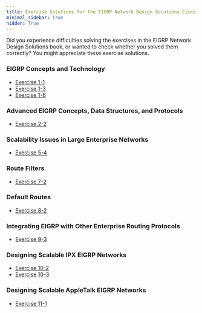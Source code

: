 ```yaml
---
title: Exercise Solutions for the EIGRP Network Design Solutions Cisco Press Book
minimal_sidebar: True
hidden: True
---
```

Did you experience difficulties solving the exercises in the EIGRP Network Design Solutions book, or wanted to check whether you solved them correctly? You might appreciate these exercise solutions.
<!--more-->
### EIGRP Concepts and Technology

* [Exercise 1-1](/eigrp/ex_1_1/)
* [Exercise 1-3](/eigrp/ex_1_3/)
* [Exercise 1-6](/eigrp/ex_1_6/)

### Advanced EIGRP Concepts, Data Structures, and Protocols

* [Exercise 2-2](/eigrp/ex_2_2/)

### Scalability Issues in Large Enterprise Networks

* [Exercise 5-4](/eigrp/ex_5_4/)

### Route Filters

* [Exercise 7-2](/eigrp/ex_7_2/)

### Default Routes

* [Exercise 8-2](/eigrp/ex_8_2/)

### Integrating EIGRP with Other Enterprise Routing Protocols

* [Exercise 9-3](/eigrp/ex_9_3/)

### Designing Scalable IPX EIGRP Networks

* [Exercise 10-2](/eigrp/ex_10_2/)
* [Exercise 10-3](/eigrp/ex_10_3/)

### Designing Scalable AppleTalk EIGRP Networks

* [Exercise 11-1](/eigrp/ex_11_1/)
